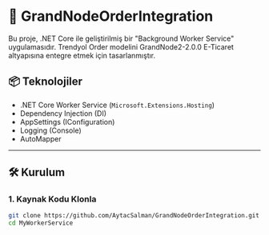 # 🚀 GrandNodeOrderIntegration
Bu proje, .NET Core ile geliştirilmiş bir "Background Worker Service" uygulamasıdır. Trendyol Order modelini GrandNode2-2.0.0 E-Ticaret altyapısına entegre etmek için tasarlanmıştır.

## 📦 Teknolojiler
- .NET Core Worker Service (`Microsoft.Extensions.Hosting`)
- Dependency Injection (DI)
- AppSettings (IConfiguration)
- Logging (Console)
- AutoMapper

---

## 🛠️ Kurulum

### 1. Kaynak Kodu Klonla

```bash
git clone https://github.com/AytacSalman/GrandNodeOrderIntegration.git
cd MyWorkerService
  
